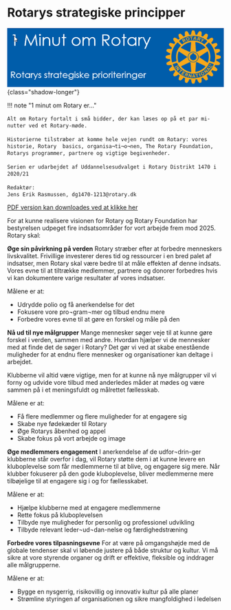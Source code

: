 # Rotarys strategiske principper

![Rotarys første år](images/rotarystrategi.jpg){class="shadow-longer"} 

!!! note "1 minut om Rotary er..."

    Alt om Rotary fortalt i små bidder, der kan læses op på et par mi-nutter ved et Rotary-møde.
    
    Historierne tilstræber at komme hele vejen rundt om Rotary: vores historie, Rotary  basics, organisa¬ti¬o¬nen, The Rotary Foundation, Rotarys programmer, partnere og vigtige begivenheder.
    
    Serien er udarbejdet af Uddannelsesudvalget i Rotary Distrikt 1470 i 2020/21
    
    Redaktør: 
    Jens Erik Rasmussen, dg1470-1213@rotary.dk


<a href=https://1minut.rotary.dk/pdf-versioner/1_minut_om_Rotary_Strategiske_Prioriteringer.pdf target=_blank>PDF version kan downloades ved at klikke her</a>


For at kunne realisere visionen for Rotary og Rotary Foundation har bestyrelsen udpeget fire indsatsområder for vort arbejde frem mod 2025. Rotary skal: 

<strong>Øge sin påvirkning på verden</strong>
Rotary stræber efter at forbedre menneskers livskvalitet. Frivillige investerer deres tid og ressourcer i en bred palet af indsatser, men Rotary skal være bedre til at måle effekten af denne indsats. Vores evne til at tiltrække medlemmer, partnere og donorer forbedres hvis vi kan dokumentere varige resultater af vores indsatser.

Målene er at:
- Udrydde polio og få anerkendelse for det
- Fokusere vore pro¬gram¬mer og tilbud endnu mere
- Forbedre vores evne til at gøre en forskel og måle på den

<strong>Nå ud til nye målgrupper</strong>
Mange mennesker søger veje til at kunne gøre forskel i verden, sammen med andre. Hvordan hjælper vi de mennesker med at finde det de søger i Rotary? 
Det gør vi ved at skabe enestående muligheder for at endnu flere mennesker og organisationer kan deltage i arbejdet. 


Klubberne vil altid være vigtige, men for at kunne nå nye målgrupper vil vi forny og udvide vore tilbud med anderledes måder at mødes og være sammen på i et meningsfuldt og målrettet fællesskab. 


Målene er at:

- Få flere medlemmer og flere muligheder for at engagere sig
- Skabe nye fødekæder til Rotary
- Øge Rotarys åbenhed og appel
- Skabe fokus på vort arbejde og image


<strong>Øge medlemmers engagement</strong>
I anerkendelse af de udfor¬drin-ger klubberne står overfor i dag, vil Rotary støtte dem i at kunne levere en kluboplevelse som får medlemmerne til at blive, og engagere sig mere. Når klubber fokuserer på den gode kluboplevelse, bliver medlemmerne mere tilbøjelige til at engagere sig i og for fællesskabet. 


Målene er at:
- Hjælpe klubberne med at engagere medlemmerne
- Rette fokus på kluboplevelsen
- Tilbyde nye muligheder for personlig og professionel udvikling
- Tilbyde relevant leder¬ud¬dan-nelse og færdighedstræning


<strong>Forbedre vores tilpasningsevne</strong>
For at være på omgangshøjde med de globale tendenser skal vi løbende justere på både struktur og kultur. Vi må sikre at vore styrende organer og drift er effektive, fleksible og inddrager alle målgrupperne. 


Målene er at:
- Bygge en nysgerrig, risikovillig og innovativ kultur på alle planer
- Strømline styringen af organisationen og sikre mangfoldighed i ledelsen